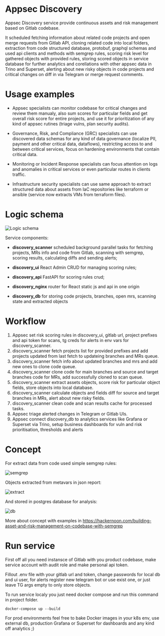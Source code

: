 # Appsec Discovery

Appsec Discovery service provide continuous assets and risk management based on Gitlab codebase. 

It scheduled fetching information about related code projects and open merge requests from Gitlab API, cloning related code into local folders, extraction from code structured database, protobuf, graphql schemas and used api clients and methods with semgrep rules, scoring risk level for gathered objects with provided rules, storing scored objects in service database for further analytics and corellations with other appsec data in Trino and Superset, alerting about new risky objects in code projects and critical changes on diff in via Telegram or merge request comments.

# Usage examples

 - Appsec specialists can monitor codebase for critical changes and review them manualy, also sum scores for particular fields and get overall risk score for entire projects, and use it for prioritization of any kind of appsec rutines (triage vulns, plan security audits).

 - Governance, Risk, and Compliance (GRC) specialists can use discovered data schemas for any kind of data governance (localize PII, payment and other critical data, dataflows), restricting access to and between critical services, focus on hardening environments that contain critical data.

 - Monitoring or Incident Response specialists can focus attention on logs and anomalies in critical services or even particular routes in clients traffic.

 - Infrastructure security specialists can use same approach to extract structured data about assets from IaC repositories like terraform or ansible (service now extracts VMs from terraform files).

# Logic schema

![Logic schema](https://github.com/dmarushkin/appsec-discovery/blob/main/discovery.png?raw=true)

Service components:

 - **discovery_scanner** scheduled background parallel tasks for fetching projects, MRs info and code from Gitlab, scanning with semgrep, scoring results, calculating diffs and sending alerts;

 - **discovery_ui** React Admin CRUD for managing scoring rules;

 - **discovery_api** FastAPI for scoring rules crud;

 - **discovery_nginx** router for React static js and api in one origin

 - **discovery_db** for storing code projects, branches, open mrs, scanning state and extracted objects

# Workflow

1. Appsec set risk scoring rules in discovery_ui, gitlab url, project prefixes and api token for scans, tg creds for alerts in env vars for discovery_scanner.
2. discovery_scanner fetch projects list for provided prefixes and add projects updated from last fetch to updateing branches and MRs queue.
3. discovery_scanner fetch info about updated branches and mrs and add new ones to clone code queue.
4. discovery_scanner clone code for main branches and source and target branches code for MRs, add successfully cloned to scan queue.
5. discovery_scanner extract assets objects, score risk for particular object fields, store objects into local database.
6. discovery_scanner calculate objects and fields diff for source and target branches in MRs, alert about new risky fields.
7. discovery_scanner clean code and scan results cache for processed tasks.
8. Appsec triage alerted changes in Telegram or Gitlab UIs.
9. Appsec connect discovery_db to analytics services like Grafana or Superset via Trino, setup business dashboards for vuln and risk prioritisation, thresholds and alerts

# Concept

For extract data from code used simple semgrep rules:

![semgrep](https://github.com/dmarushkin/appsec-discovery/blob/main/semgrep.png?raw=true)

Objects extracted from metavars in json report:

![extract](https://github.com/dmarushkin/appsec-discovery/blob/main/extract.png?raw=true)

And stored in postgres database for analysis:

![db](https://github.com/dmarushkin/appsec-discovery/blob/main/db.png?raw=true)

More about concept with examples in https://hackernoon.com/building-asset-and-risk-management-on-codebase-with-semgrep


# Run service

First off all you need instansce of Gitlab with you product codebase, make service account with audit role and make personal api token.

Fillout .env file with your gitlab url and token, change passwords for local db and ui user, for alerts register new telegram bot or use exist one, or just leave TG args empty to only store objects.

To run service localy you just need docker compose and run this command in project folder.

```
docker-compose up --build
```

For prod environments feel free to bake Docker images in your k8s env, use external db, production Grafana or Superset for dashboards and any kind off analytics ;)

